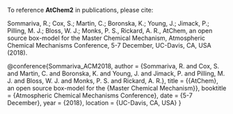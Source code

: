 To reference **AtChem2** in publications, please cite:

Sommariva, R.; Cox, S.; Martin, C.; Boronska, K.; Young, J.; Jimack, P.; Pilling, M. J.; Bloss, W. J.; Monks, P. S., Rickard, A. R., AtChem, an open source box-model for the Master Chemical Mechanism, Atmospheric Chemical Mechanisms Conference, 5-7 December, UC-Davis, CA, USA (2018).

@conference{Sommariva_ACM2018,
  author    = {Sommariva, R. and Cox, S. and Martin, C. and Boronska, K. and Young, J. and Jimack, P. and Pilling, M. J. and Bloss, W. J. and Monks, P. S. and Rickard, A. R.},
  title     = {{AtChem}, an open source box-model for the {Master Chemical Mechanism}},
  booktitle = {Atmospheric Chemical Mechanisms Conference},
  date      = {5-7 December},
  year      = {2018},
  location  = {UC-Davis, CA, USA}
}
